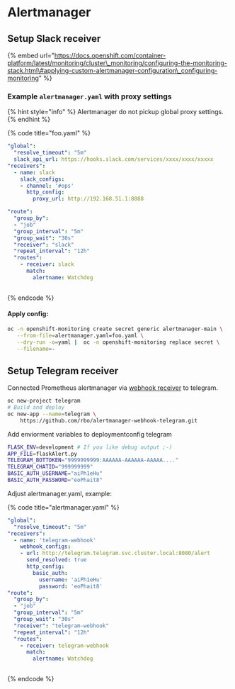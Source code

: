 # Alertmanager

## Setup Slack receiver

{% embed url="https://docs.openshift.com/container-platform/latest/monitoring/cluster\_monitoring/configuring-the-monitoring-stack.html\#applying-custom-alertmanager-configuration\_configuring-monitoring" %}

### Example `alertmanager.yaml` with proxy settings

{% hint style="info" %}
Alertmanager do not pickup global proxy settings.
{% endhint %}

{% code title="foo.yaml" %}
```yaml
"global":
  "resolve_timeout": "5m"
  slack_api_url: https://hooks.slack.com/services/xxxx/xxxx/xxxxx
"receivers":
  - name: slack
    slack_configs:
    - channel: '#ops'
      http_config:
        proxy_url: http://192.168.51.1:8888

"route":
  "group_by":
  - "job"
  "group_interval": "5m"
  "group_wait": "30s"
  "receiver": "slack"
  "repeat_interval": "12h"
  "routes":
    - receiver: slack
      match:
        alertname: Watchdog
      
```
{% endcode %}

#### Apply config:

```bash
oc -n openshift-monitoring create secret generic alertmanager-main \
   --from-file=alertmanager.yaml=foo.yaml \
   --dry-run -o=yaml |  oc -n openshift-monitoring replace secret \
   --filename=-
```

## Setup Telegram receiver

Connected Prometheus alertmanager via [webhook receiver](https://prometheus.io/docs/alerting/configuration/#webhook_config) to telegram.

```bash
oc new-project telegram
# Build and deploy
oc new-app --name=telegram \
    https://github.com/rbo/alertmanager-webhook-telegram.git
```

Add enviorment variables to deploymentconfig telegram

```bash
FLASK_ENV=development # If you like debug output ;-)
APP_FILE=flaskAlert.py
TELEGRAM_BOTTOKEN="9999999999:AAAAAA-AAAAAA-AAAAA...."
TELEGRAM_CHATID="999999999"
BASIC_AUTH_USERNAME="aiPh1eHu"
BASIC_AUTH_PASSWORD="eoPhait8"
```

Adjust alertmanager.yaml, example:

{% code title="alertmanager.yaml" %}
```yaml
"global":
  "resolve_timeout": "5m"
"receivers":
  - name: 'telegram-webhook'
    webhook_configs:
    - url: http://telegram.telegram.svc.cluster.local:8080/alert
      send_resolved: true
      http_config:
        basic_auth:
          username: 'aiPh1eHu'
          password: 'eoPhait8'
"route":
  "group_by":
  - "job"
  "group_interval": "5m"
  "group_wait": "30s"
  "receiver": "telegram-webhook"
  "repeat_interval": "12h"
  "routes":
    - receiver: telegram-webhook
      match:
        alertname: Watchdog
      
```
{% endcode %}

